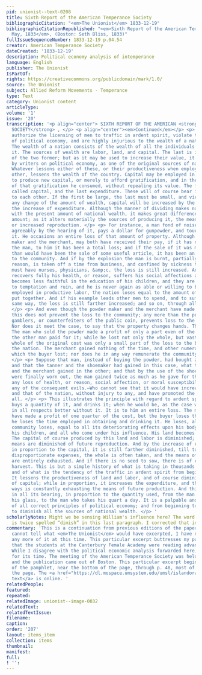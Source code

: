 ```yaml
---
pid: unionist--text-0208
title: Sixth Report of the American Temperance Society
bibliographicCitation: "<em>The Unionist</em> 1833-12-19"
bibliographicCitationRepublished: "<em>Sixth Report of the American Temperance Society,
  May, 1833</em>, (Boston: Seth Bliss, 1833)"
fullIssueSequenceNumber: 1833-12-19 p.04.54
creator: American Temperance Society
dateCreated: '1833-12-19'
description: Political economy analysis of intemperance
language: English
publisher: The Unionist
IsPartOf: 
rights: https://creativecommons.org/publicdomain/mark/1.0/
source: The Unionist
subject: Allied Reform Movements - Temperance
type: Text
category: Unionist content
articleType: 
volume: '1'
issue: '20'
transcription: '<p align="center"> SIXTH REPORT OF THE AMERICAN <strong>TEMPERANCE
  SOCIETY</strong> , </p> <p align="center"><em>Continued</em></p> <p> IV. Laws which
  authorize the licensing of men to traffic in ardent spirit, violate the first principles
  of political economy, and are highly injurious to the wealth of a nation. </p> <p>
  The wealth of a nation consists of the wealth of all the individuals that compose
  it. The sources of wealth are labor, land, and capital. The last is indeed the product
  of the two former; but as it may be used to increase their value, it is considered
  by writers on political economy, as one of the original sources of national wealth.
  Whatever lessons either of these, or their productiveness when employed upon each
  other, lessens the wealth of the country. Capital may be employed in two ways; either
  to produce new capital, or merely to afford gratification, and in the production
  of that gratification he consumed, without repealing its value. The first may be
  called capital, and the last expenditure. These will of course bear inverse proportions
  to each other. If the first be large, the last must be small, and vice versa. Without
  any change of the amount of wealth, capital will be increased by the lessened by
  the increase of expenditure. Although the manner of dividing makes no difference
  with the present amount of national wealth, it makes great difference with the future
  amount; as it alters materially the sources of producing it, the means of an equal,
  or increased reproduction. </p> <p> For instance, a man fond of noise and excited
  agreeably by the hearing of it, pays a dollar for gunpowder, and touches fire to
  it. He occasions an entire loss of that amount of property. Although the powder
  maker and the merchant, may both have received their pay, if it has not benefitted
  the man, to him it has been a total loss; and if the sale of it was more profitable
  than would have been the sale of some useful article, it has been an entire loss
  to the community. And if by the explosion the man is burnt, partially loses his
  reason, is taken off a time from business, and confined by sickness to his bed,
  must have nurses, physicians, &amp;c. the loss is still increased. And if he never
  recovers fully his health, or reason, suffers his social affections and moral sensibility,
  becomes less faithful in the education of his children, and they are more exposed
  to temptation and ruin, and he is never again as able or willing to be habitually
  employed in productive labor, the nation loses equal to the amount of all these
  put together. And if his example leads other men to spend, and to suffer in the
  same way, the loss is still farther increased; and so on, through all its effects.
  </p> <p> And even though the powder maker and the merchant have made enormous profit,
  this does not prevent the loss to the community; any more than the profit of lottery
  gamblers, or counterfeiters of the public coin, prevents loss to the community.
  Nor does it meet the case, to say that the property changes hands. This is not true.
  The man who sold the powder made a profit of only a part even of the money which
  the other man paid for it; while he lost not only the whole, but vastly more. The
  whole of the original cost was only a small part of the loss to the buyer, and for
  the nation. The merchant gained nothing of the time, and other numerous expenses,
  which the buyer lost; nor does he in any way remunerate the community for that loss.
  </p> <p> Suppose that man, instead of buying the powder, had bought a pair of shoes;
  and that the tanner and the shoemaker had gained in this case, what the powder-maker
  and the merchant gained in the other; and that by the use of the shoes, though they
  were finally worn out, the man gained twice as much as he gave for them; without
  any loss of health, or reason, social affection, or moral susceptibility; and without
  any of the consequent evils.—Who cannot see that it would have increased his wealth,
  and that of the nation, without injury to any, and have promoted the benefit of
  all. </p> <p> This illustrates the principle with regard to ardent spirit. A man
  buys a quantity of it, and drinks it; when he would be, as the case with every man,
  in all respects better without it. It is to him an entire loss. The merchant may
  have made a profit of one quarter of the cost, but the buyer loses the whole; and
  he loses the time employed in obtaining and drinking it. He loses, also, and the
  community loses, equal to all its deteriorating effects upon his body and mind,
  his children, and all who come under his influence. His land becomes less productive.
  The capital of course produced by this land and labor is diminished; and thus the
  means are diminished of future reproduction. And by the increase of expenditure
  in proportion to the capital, it is still farther diminished, till to meet the increasingly
  disproportionate expenses, the whole is often taken, and the means of future reproduction
  are entirely exhausted. And if there is no seed to sow, there is of course no future
  harvest. This is but a simple history of what is taking in thousands of cases continually;
  and of what is the tendency of the traffic in ardent spirit from beginning to end.
  It lessens the productiveness of land and labor, and of course diminishes the amount
  of capital; while in proportion, it increases the expenditure, and thus in both
  ways is constantly exhausting the means of future production. And this is its tendency,
  in all its bearing, in proportion to the quantity used, from the man who takes only
  his glass, to the man who takes his quart a day. It is a palpable and gross violation
  of all correct principles of political economy; and from beginning to end, tends
  to diminish all the sources of national wealth. </p> '
scholarlyNotes: Might we be sensing William's influence here? The word “diminish”
  is twice spelled “dimish” in this last paragraph. I corrected that in this transcription.
commentary: 'This is a continuation from previous editions of the paper. Because I
  cannot tell what <em>The Unionist</em> would have excerpted, I have not included
  any more of it at this time. This particular excerpt buttresses my published contention
  that the students at the Canterbury Female Academy were reading advanced philosophy.
  While I disagree with the political economic analysis forwarded here, it is sophisticated
  for its time. The meeting of the American Temperance Society was held in May 1833,
  and the publication came out of Boston. This particular excerpt begins on p. 46
  of the pamphlet, near the bottom of the page, through p. 48, most of the way down
  the page. The <a href="https://dl.mospace.umsystem.edu/umsl/islandora/object/umsl%3A202880#page/1/mode/2up">full
  text</a> is online. '
relatedPeople: 
featured: 
repeated: 
relatedImage: unionist--image-0032
relatedText: 
relatedTextIssue: 
filename: 
caption: 
order: '207'
layout: items_item
collection: items
thumbnail: 
manifest: 
full: 
! '': 
---
```

